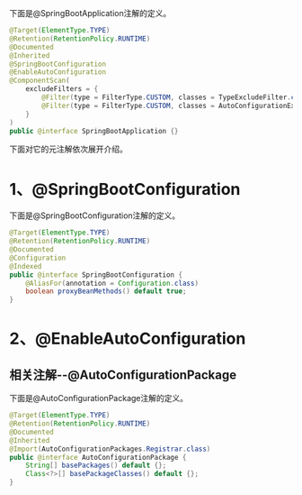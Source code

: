 

下面是@SpringBootApplication注解的定义。
```java
@Target(ElementType.TYPE)  
@Retention(RetentionPolicy.RUNTIME)  
@Documented  
@Inherited  
@SpringBootConfiguration  
@EnableAutoConfiguration  
@ComponentScan(
	excludeFilters = { 
		@Filter(type = FilterType.CUSTOM, classes = TypeExcludeFilter.class),  
        @Filter(type = FilterType.CUSTOM, classes = AutoConfigurationExcludeFilter.class)
	}
)  
public @interface SpringBootApplication {}
```

下面对它的元注解依次展开介绍。
# 1、@SpringBootConfiguration

下面是@SpringBootConfiguration注解的定义。
```java
@Target(ElementType.TYPE)  
@Retention(RetentionPolicy.RUNTIME)  
@Documented  
@Configuration  
@Indexed  
public @interface SpringBootConfiguration {
	@AliasFor(annotation = Configuration.class)  
	boolean proxyBeanMethods() default true;
}
```

# 2、@EnableAutoConfiguration


## 相关注解--@AutoConfigurationPackage

下面是@AutoConfigurationPackage注解的定义。
```java
@Target(ElementType.TYPE)  
@Retention(RetentionPolicy.RUNTIME)  
@Documented  
@Inherited  
@Import(AutoConfigurationPackages.Registrar.class)  
public @interface AutoConfigurationPackage {
	String[] basePackages() default {};
	Class<?>[] basePackageClasses() default {};
}
```